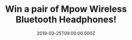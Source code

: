 ---
campaign-uuid: "c-e7155391-1750-4b51-b75a-504ce8c24ca8"
type: "Preview"
category: "Technology"
date: "2019-03-25T09:00:00.000Z"
end-date: "2019-04-25T23:59:00.000Z"
disable-form: false
is_promoted: false
has_entry_page: true
title: "Win a pair of Mpow Wireless Bluetooth Headphones!"
competition-description: "<p>Get ready to explore a new world of audio experience\
  \ thanks to the brand new Mpow Wireless Bluetooth Headphones. If you are on the\
  \ run, doing sports or just enjoying your favourite hits… this is a must for you.\
  \ We are giving away a pair of Mpow Wireless Bluetooth Headphones to one lucky winner.</p>\n\
  <p>Release your passion while exercise now! Click below for a chance to win.</p>\n"
hero-header: "Win a pair of Mpow Wireless Bluetooth Headphones!"
terms-confirmation: "N/A"
banner-img: "https://assets.expresslyapp.com/asset-09e536f3-d39b-4bd1-a467-ce4a70f77ed1.jpg"
logo-left-href: "aaa.nme.com"
logo-left-image: "https://assets.expresslyapp.com/asset-04639d64-35fd-4460-a2f3-1116594b824c.jpg"
logo-left-title: "NME AAA"
bg-image-hero: "https://assets.expresslyapp.com/asset-719a0e4f-f0fc-48c8-a384-5b5520480a01.jpg"
bg-image-first: "https://assets.expresslyapp.com/asset-a58bea6b-61c5-4057-bb87-9c1eb8736579.jpg"
section1-content: "<p>Drawing on extensive research and development, Mpow headphones\
  \ features stereo sound with high definition and unparalleled rock-solid bass so\
  \ let your favourite songs drive you forward.</p>\n<p>Thanks to the IPX7 sweatproof\
  \ rating, Mpow sports earbuds keeps the headphones protected and in peak condition\
  \ whether you're getting drenched in sweat after a grueling workout so bring music\
  \ where you sweat; ALSO the improved lithium polymer battery brings up to 10 hours\
  \ pleasure musically and socially with a quick charge of only 1.5 hours, they have\
  \ it all!</p>\n<p>Think no more and enter the form below for a chance to win this\
  \ amazing pair of Mpow Wireless Bluetooth Headphones now!</p>\n"
entry-title: "Win a pair of Mpow Wireless Bluetooth Headphones!"
entry-content: "<p>Enter the draw to win  a pair of Mpow Wireless Bluetooth Headphones\
  \ by entering below before 23:59 on 25th of April 2019.\n\_</p>\n"
has-winner: false
prize-description: "A pair of Mpow Wireless Bluetooth Headphones."
special-conditions: "Multiple entries are allowed up to one every day\r\nThis competition\
  \ is also available on: http://club.expressly.io/competitons/mpow-wireless-bluetooth-headphones"
country-restrictions:
- "GB"
---